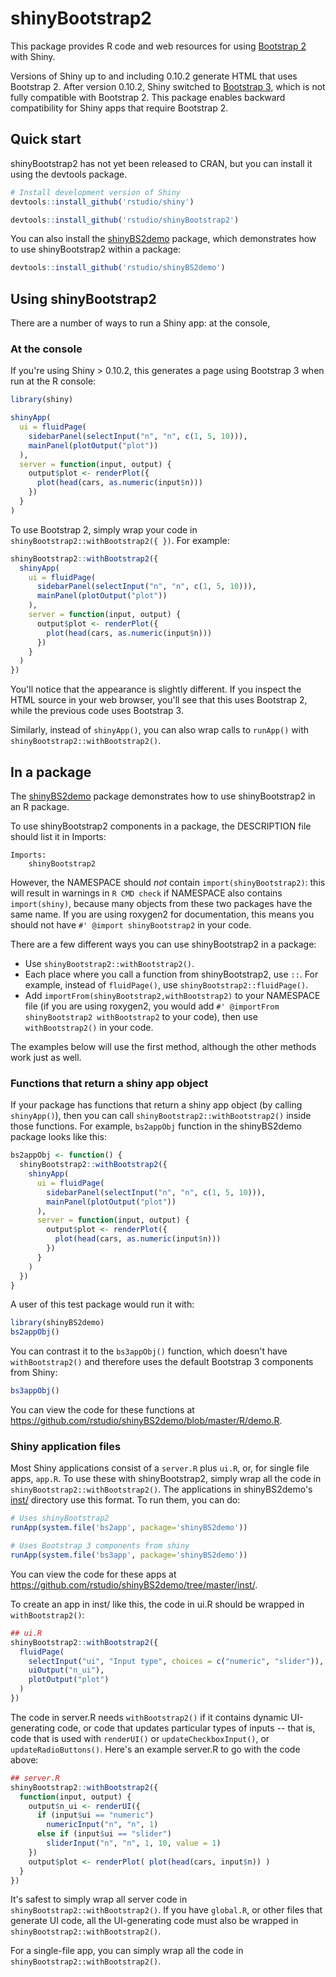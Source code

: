 shinyBootstrap2
===============

This package provides R code and web resources for using [Bootstrap 2](http://getbootstrap.com/2.3.2/) with Shiny.

Versions of Shiny up to and including 0.10.2 generate HTML that uses Bootstrap 2. After version 0.10.2, Shiny switched to [Bootstrap 3](http://getbootstrap.com/), which is not fully compatible with Bootstrap 2. This package enables backward compatibility for Shiny apps that require Bootstrap 2.


## Quick start

shinyBootstrap2 has not yet been released to CRAN, but you can install it using the devtools package.


```R
# Install development version of Shiny
devtools::install_github('rstudio/shiny')

devtools::install_github('rstudio/shinyBootstrap2')
```

You can also install the [shinyBS2demo](https://github.com/rstudio/shinyBS2demo) package, which demonstrates how to use shinyBootstrap2 within a package:

```R
devtools::install_github('rstudio/shinyBS2demo')
```


## Using shinyBootstrap2

There are a number of ways to run a Shiny app: at the console, 

### At the console

If you're using Shiny > 0.10.2, this generates a page using Bootstrap 3 when run at the R console:

```R
library(shiny)

shinyApp(
  ui = fluidPage(
    sidebarPanel(selectInput("n", "n", c(1, 5, 10))),
    mainPanel(plotOutput("plot"))
  ),
  server = function(input, output) {
    output$plot <- renderPlot({
      plot(head(cars, as.numeric(input$n)))
    })
  }
)
```


To use Bootstrap 2, simply wrap your code in `shinyBootstrap2::withBootstrap2({ })`. For example:

```R
shinyBootstrap2::withBootstrap2({
  shinyApp(
    ui = fluidPage(
      sidebarPanel(selectInput("n", "n", c(1, 5, 10))),
      mainPanel(plotOutput("plot"))
    ),
    server = function(input, output) {
      output$plot <- renderPlot({
        plot(head(cars, as.numeric(input$n)))
      })
    }
  )
})
```

You'll notice that the appearance is slightly different. If you inspect the HTML source in your web browser, you'll see that this uses Bootstrap 2, while the previous code uses Bootstrap 3.

Similarly, instead of `shinyApp()`, you can also wrap calls to `runApp()` with `shinyBootstrap2::withBootstrap2()`.


## In a package

The [shinyBS2demo](https://github.com/rstudio/shinyBS2demo/) package demonstrates how to use shinyBootstrap2 in an R package.

To use shinyBootstrap2 components in a package, the DESCRIPTION file should list it in Imports:

```
Imports:
    shinyBootstrap2
```

However, the NAMESPACE should _not_ contain `import(shinyBootstrap2)`: this will result in warnings in `R CMD check` if NAMESPACE also contains `import(shiny)`, because many objects from these two packages have the same name. If you are using roxygen2 for documentation, this means you should not have `#' @import shinyBootstrap2` in your code.

There are a few different ways you can use shinyBootstrap2 in a package:

* Use `shinyBootstrap2::withBootstrap2()`.
* Each place where you call a function from shinyBootstrap2, use `::`. For example, instead of `fluidPage()`, use `shinyBootstrap2::fluidPage()`.
* Add `importFrom(shinyBootstrap2,withBootstrap2)` to your NAMESPACE file (if you are using roxygen2, you would add `#' @importFrom shinyBootstrap2 withBootstrap2` to your code), then use `withBootstrap2()` in your code. 

The examples below will use the first method, although the other methods work just as well.

### Functions that return a shiny app object

If your package has functions that return a shiny app object (by calling `shinyApp()`), then you can call `shinyBootstrap2::withBootstrap2()` inside those functions. For example, `bs2appObj` function in the shinyBS2demo package looks like this:

```R
bs2appObj <- function() {
  shinyBootstrap2::withBootstrap2({
    shinyApp(
      ui = fluidPage(
        sidebarPanel(selectInput("n", "n", c(1, 5, 10))),
        mainPanel(plotOutput("plot"))
      ),
      server = function(input, output) {
        output$plot <- renderPlot({
          plot(head(cars, as.numeric(input$n)))
        })
      }
    )
  })
}
```

A user of this test package would run it with:

```R
library(shinyBS2demo)
bs2appObj()
```

You can contrast it to the `bs3appObj()` function, which doesn't have `withBootstrap2()` and therefore uses the default Bootstrap 3 components from Shiny:

```R
bs3appObj()
```

You can view the code for these functions at https://github.com/rstudio/shinyBS2demo/blob/master/R/demo.R.


### Shiny application files

Most Shiny applications consist of a `server.R` plus `ui.R`, or, for single file apps, `app.R`. To use these with shinyBootstrap2, simply wrap all the code in `shinyBootstrap2::withBootstrap2()`. The applications in shinyBS2demo's [inst/](https://github.com/rstudio/shinyBS2demo/tree/master/inst) directory use this format. To run them, you can do:


```R
# Uses shinyBootstrap2
runApp(system.file('bs2app', package='shinyBS2demo'))

# Uses Bootstrap 3 components from shiny
runApp(system.file('bs3app', package='shinyBS2demo'))
```

You can view the code for these apps at https://github.com/rstudio/shinyBS2demo/tree/master/inst/.

To create an app in inst/ like this, the code in ui.R should be wrapped in `withBootstrap2()`:

```R
## ui.R
shinyBootstrap2::withBootstrap2({
  fluidPage(
    selectInput("ui", "Input type", choices = c("numeric", "slider")),
    uiOutput("n_ui"),
    plotOutput("plot")
  )
})
```

The code in server.R needs `withBootstrap2()` if it contains dynamic UI-generating code, or code that updates particular types of inputs -- that is, code that is used with `renderUI()` or `updateCheckboxInput()`, or `updateRadioButtons()`. Here's an example server.R to go with the code above:

```R
## server.R
shinyBootstrap2::withBootstrap2({
  function(input, output) {
    output$n_ui <- renderUI({
      if (input$ui == "numeric")
        numericInput("n", "n", 1)
      else if (input$ui == "slider")
        sliderInput("n", "n", 1, 10, value = 1)
    })
    output$plot <- renderPlot( plot(head(cars, input$n)) )
  }
})
```

It's safest to simply wrap all server code in `shinyBootstrap2::withBootstrap2()`. If you have `global.R`, or other files that generate UI code, all the UI-generating code must also be wrapped in `shinyBootstrap2::withBootstrap2()`.


For a single-file app, you can simply wrap all the code in `shinyBootstrap2::withBootstrap2()`.
